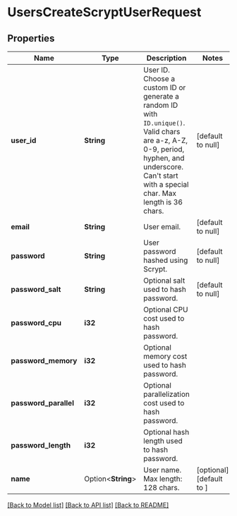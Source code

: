 # UsersCreateScryptUserRequest

## Properties

Name | Type | Description | Notes
------------ | ------------- | ------------- | -------------
**user_id** | **String** | User ID. Choose a custom ID or generate a random ID with `ID.unique()`. Valid chars are a-z, A-Z, 0-9, period, hyphen, and underscore. Can't start with a special char. Max length is 36 chars. | [default to null]
**email** | **String** | User email. | [default to null]
**password** | **String** | User password hashed using Scrypt. | [default to null]
**password_salt** | **String** | Optional salt used to hash password. | [default to null]
**password_cpu** | **i32** | Optional CPU cost used to hash password. | 
**password_memory** | **i32** | Optional memory cost used to hash password. | 
**password_parallel** | **i32** | Optional parallelization cost used to hash password. | 
**password_length** | **i32** | Optional hash length used to hash password. | 
**name** | Option<**String**> | User name. Max length: 128 chars. | [optional][default to ]

[[Back to Model list]](../README.md#documentation-for-models) [[Back to API list]](../README.md#documentation-for-api-endpoints) [[Back to README]](../README.md)


